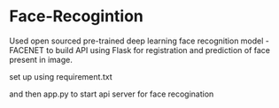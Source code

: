 # Face-Recogintion

Used open sourced pre-trained deep learning face recognition model -FACENET to build  API using Flask for registration and prediction of face present in image.

set up using requirement.txt

and then app.py to start api server for face recogination
